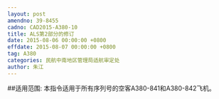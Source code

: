 ```yaml
---
layout: post
amendno: 39-8455
cadno: CAD2015-A380-10
title: ALS第2部分的修订
date: 2015-08-06 00:00:00 +0800
effdate: 2015-08-07 00:00:00 +0800
tag: A380
categories: 民航中南地区管理局适航审定处
author: 朱江
---
```


##适用范围:
本指令适用于所有序列号的空客A380-841和A380-842飞机。

